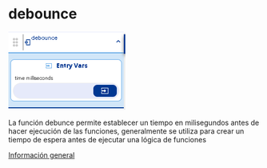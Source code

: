 # debounce

![](../../../../.gitbook/assets/image%20%28444%29.png)

La función debunce permite establecer un tiempo en milisegundos antes de hacer ejecución de las funciones, generalmente se utiliza para crear un tiempo de espera antes de ejecutar una lógica de funciones

[Información general](https://docs.apphive.io/reference/funciones/informacion-general-de-las-funciones)


